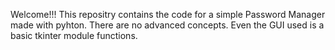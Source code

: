 Welcome!!!
This repositry contains the code for a simple Password Manager made with pyhton.
There are no advanced concepts.
Even the GUI used is a basic tkinter module functions.
